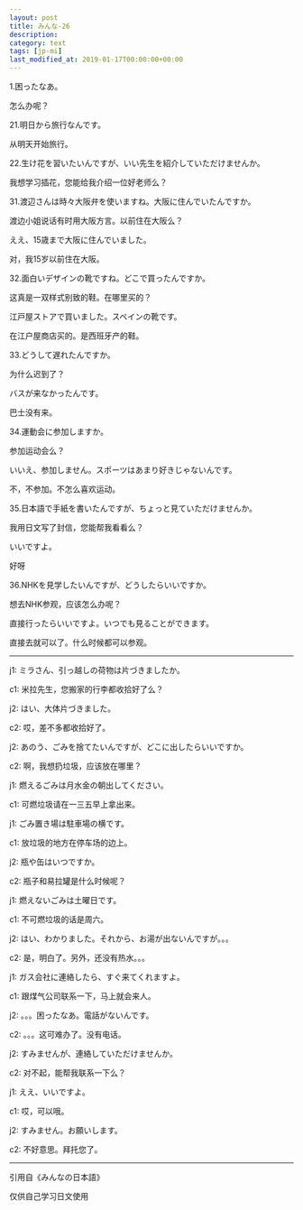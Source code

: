 ```yaml
---
layout: post
title: みんな-26
description: 
category: text
tags: [jp-mi]
last_modified_at: 2019-01-17T00:00:00+00:00
---
```


1.困ったなあ。

怎么办呢？


21.明日から旅行なんです。

从明天开始旅行。


22.生け花を習いたいんですが、いい先生を紹介していただけませんか。

我想学习插花，您能给我介绍一位好老师么？

31.渡辺さんは時々大阪弁を使いますね。大阪に住んでいたんですか。

渡边小姐说话有时用大阪方言。以前住在大阪么？

ええ、15歳まで大阪に住んでいました。

对，我15岁以前住在大阪。


32.面白いデザインの靴ですね。どこで買ったんですか。

这真是一双样式别致的鞋。在哪里买的？

江戸屋ストアで買いました。スペインの靴です。

在江户屋商店买的。是西班牙产的鞋。


33.どうして遅れたんですか。

为什么迟到了？

バスが来なかったんです。

巴士没有来。


34.運動会に参加しますか。

参加运动会么？

いいえ、参加しません。スポーツはあまり好きじゃないんです。

不，不参加。不怎么喜欢运动。


35.日本語で手紙を書いたんですが、ちょっと見ていただけませんか。

我用日文写了封信，您能帮我看看么？

いいですよ。

好呀


36.NHKを見学したいんですが、どうしたらいいですか。

想去NHK参观，应该怎么办呢？

直接行ったらいいですよ。いつでも見ることができます。

直接去就可以了。什么时候都可以参观。


<hr>

j1: ミラさん、引っ越しの荷物は片づきましたか。

c1: 米拉先生，您搬家的行李都收拾好了么？


j2: はい、大体片づきました。

c2: 哎，差不多都收拾好了。


j2: あのう、ごみを捨てたいんですが、どこに出したらいいですか。

c2: 啊，我想扔垃圾，应该放在哪里？


j1: 燃えるごみは月水金の朝出してください。

c1: 可燃垃圾请在一三五早上拿出来。


j1: ごみ置き場は駐車場の横です。

c1: 放垃圾的地方在停车场的边上。


j2: 瓶や缶はいつですか。

c2: 瓶子和易拉罐是什么时候呢？


j1: 燃えないごみは土曜日です。

c1: 不可燃垃圾的话是周六。


j2: はい、わかりました。それから、お湯が出ないんですが。。。

c2: 是，明白了。另外，还没有热水。。。


j1: ガス会社に連絡したら、すぐ来てくれますよ。

c1: 跟煤气公司联系一下，马上就会来人。


j2: 。。。困ったなあ。電話がないんです。

c2: 。。。这可难办了。没有电话。


j2: すみませんが、連絡していただけませんか。

c2: 对不起，能帮我联系一下么？


j1: ええ、いいですよ。

c1: 哎，可以哦。


j2: すみません。お願いします。

c2: 不好意思。拜托您了。

<hr>

引用自《みんなの日本語》

仅供自己学习日文使用
